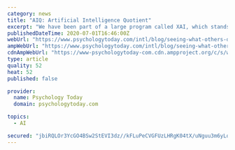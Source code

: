 ```yaml
---
category: news
title: "AIQ: Artificial Intelligence Quotient"
excerpt: "We have been part of a large program called XAI, which stands for Explainable Artificial Intelligence. This program is sponsored by DARPA, the Defense Advanced Research Projects Agency. Most of the teams working on XAI are building impressive systems to use AI to make their own AI systems more readily understood."
publishedDateTime: 2020-07-01T16:46:00Z
webUrl: "https://www.psychologytoday.com/intl/blog/seeing-what-others-dont/202007/aiq-artificial-intelligence-quotient"
ampWebUrl: "https://www.psychologytoday.com/intl/blog/seeing-what-others-dont/202007/aiq-artificial-intelligence-quotient?amp"
cdnAmpWebUrl: "https://www-psychologytoday-com.cdn.ampproject.org/c/s/www.psychologytoday.com/intl/blog/seeing-what-others-dont/202007/aiq-artificial-intelligence-quotient?amp"
type: article
quality: 52
heat: 52
published: false

provider:
  name: Psychology Today
  domain: psychologytoday.com

topics:
  - AI

secured: "jbiRQLOr3YcGO4BSw2StEVI3dz//kFLuPeCVGFUzLHRgK04tX/uNguu3m6yLqdrFo0wuMhp1hE9caeo1EAx0N8mwbJoMYQgwQjhcRbTwXVHCH0x753x2EdMzqKb1lQ32fDPus40aboM/8oO8IdjENeWDJ7Or/5ylh0HLYmyNexWL8OCAsUoGZtJ7wW1aja0oGNMvSEs4OMgRW+D1sT1cAMa+6twwT9NW0otHS0l1idiHIZYc0D+51eaX67Oa0bh0UUEGpZ/TAxgPAgA9zKpeoaLYi4Fl+qBOkzyH8bOxr+4epio8dAGZiofTq0X215HkIO8yIGXBAMtyeJpSJC12tg==;ocm5R0vg4zkl9ocOVjuIVA=="
---
```


